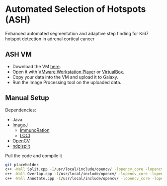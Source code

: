 # [](#header-1)Automated Selection of Hotspots (ASH)

Enhanced automated segmentation and adaptive step finding for Ki67 hotspot detection in adrenal cortical cancer

## [](#header-2)ASH VM

- Download the VM [here](https://bioinf-galaxian.erasmusmc.nl/owncloud/index.php/s/2GXV8yDJdyIm6p4/download).
- Open it with [VMware Workstation Player](https://my.vmware.com/en/web/vmware/free#desktop_end_user_computing/vmware_workstation_player/12_0) or [VirtualBox](https://www.virtualbox.org/).
- Copy your data into the VM and upload it to Galaxy.
- Run the Image Processing tool on the uploaded data.

## [](#header-2)Manual Setup

Dependencies:
- Java
- [ImageJ](http://rsb.info.nih.gov/ij/download/linux/ij147-linux64.zip)
  - [ImmunoRation](http://153.1.200.58/sites/default/files/software/immunoratio-plugin/immunoratio_1.0c.jar)
  - [LOCI](http://cvs.openmicroscopy.org.uk/snapshots/bioformats/4.4.8/loci_tools.jar)
- [OpenCV](http://opencv.org/)
- [ndpisplit](https://www.imnc.in2p3.fr/pagesperso/deroulers/software/ndpitools/)

Pull the code and compile it
```bash
git placeholder
c++ -Wall Split.cpp -I/usr/local/include/opencv/ -lopencv_core -lopencv_highgui -o split.out
c++ -Wall Overlap.cpp -I/usr/local/include/opencv/ -lopencv_core -lopencv_highgui -o overlap.out
c++ -Wall Annotate.cpp -I/usr/local/include/opencv/ -lopencv_core -lopencv_highgui -o annotate.out
```